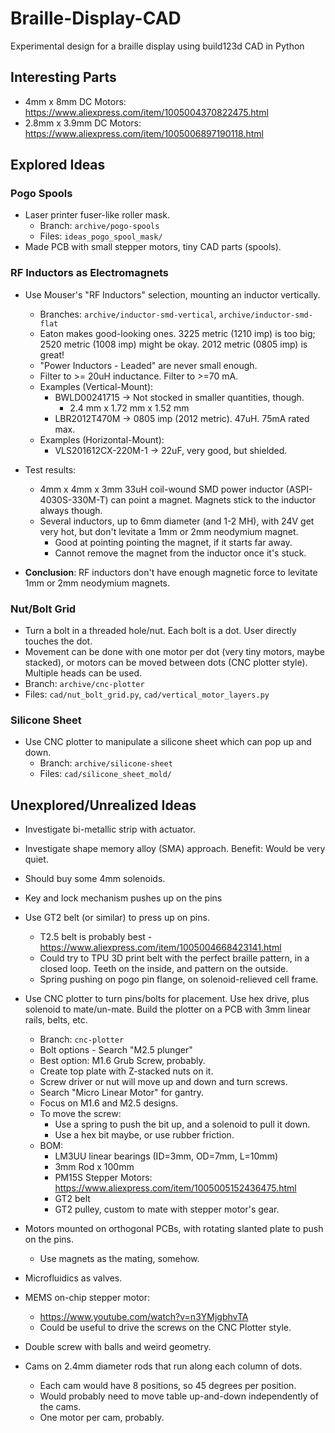 # Braille-Display-CAD

Experimental design for a braille display using build123d CAD in Python

## Interesting Parts

* 4mm x 8mm DC Motors: https://www.aliexpress.com/item/1005004370822475.html
* 2.8mm x 3.9mm DC Motors: https://www.aliexpress.com/item/1005006897190118.html

## Explored Ideas

### Pogo Spools

* Laser printer fuser-like roller mask.
    * Branch: `archive/pogo-spools`
    * Files: `ideas_pogo_spool_mask/`
* Made PCB with small stepper motors, tiny CAD parts (spools).

### RF Inductors as Electromagnets

* Use Mouser's "RF Inductors" selection, mounting an inductor vertically.
    * Branches: `archive/inductor-smd-vertical`, `archive/inductor-smd-flat`
    * Eaton makes good-looking ones. 3225 metric (1210 imp) is too big; 2520 metric (1008 imp) might be okay. 2012 metric (0805 imp) is great!
    * "Power Inductors - Leaded" are never small enough.
    * Filter to >= 20uH inductance. Filter to >=70 mA.
    * Examples (Vertical-Mount):
        * BWLD00241715 -> Not stocked in smaller quantities, though.
            * 2.4 mm x 1.72 mm x 1.52 mm
        * LBR2012T470M -> 0805 imp (2012 metric). 47uH. 75mA rated max.
    * Examples (Horizontal-Mount):
        * VLS201612CX-220M-1 -> 22uF, very good, but shielded.

* Test results:
    * 4mm x 4mm x 3mm 33uH coil-wound SMD power inductor (ASPI-4030S-330M-T) can point a magnet. Magnets stick to the inductor always though.
    * Several inductors, up to 6mm diameter (and 1-2 MH), with 24V get very hot, but don't levitate a 1mm or 2mm neodymium magnet.
        * Good at pointing pointing the magnet, if it starts far away.
        * Cannot remove the magnet from the inductor once it's stuck.

* **Conclusion**: RF inductors don't have enough magnetic force to levitate 1mm or 2mm neodymium magnets.

### Nut/Bolt Grid

* Turn a bolt in a threaded hole/nut. Each bolt is a dot. User directly touches the dot.
* Movement can be done with one motor per dot (very tiny motors, maybe stacked), or motors can be moved between dots (CNC plotter style). Multiple heads can be used.
* Branch: `archive/cnc-plotter`
* Files: `cad/nut_bolt_grid.py`, `cad/vertical_motor_layers.py`


### Silicone Sheet

* Use CNC plotter to manipulate a silicone sheet which can pop up and down.
    * Branch: `archive/silicone-sheet`
    * Files: `cad/silicone_sheet_mold/`

## Unexplored/Unrealized Ideas

* Investigate bi-metallic strip with actuator.
* Investigate shape memory alloy (SMA) approach. Benefit: Would be very quiet.
* Should buy some 4mm solenoids.

* Key and lock mechanism pushes up on the pins

* Use GT2 belt (or similar) to press up on pins.
    * T2.5 belt is probably best - https://www.aliexpress.com/item/1005004668423141.html
    * Could try to TPU 3D print belt with the perfect braille pattern, in a closed loop. Teeth on the inside, and pattern on the outside.
    * Spring pushing on pogo pin flange, on solenoid-relieved cell frame.

* Use CNC plotter to turn pins/bolts for placement. Use hex drive, plus solenoid to mate/un-mate. Build the plotter on a PCB with 3mm linear rails, belts, etc.
    * Branch: `cnc-plotter`
    * Bolt options - Search "M2.5 plunger"
    * Best option: M1.6 Grub Screw, probably.
    * Create top plate with Z-stacked nuts on it.
    * Screw driver or nut will move up and down and turn screws.
    * Search "Micro Linear Motor" for gantry.
    * Focus on M1.6 and M2.5 designs.
    * To move the screw:
        * Use a spring to push the bit up, and a solenoid to pull it down.
        * Use a hex bit maybe, or use rubber friction.
    * BOM:
        * LM3UU linear bearings (ID=3mm, OD=7mm, L=10mm)
        * 3mm Rod x 100mm
        * PM15S Stepper Motors: https://www.aliexpress.com/item/1005005152436475.html
        * GT2 belt
        * GT2 pulley, custom to mate with stepper motor's gear.

* Motors mounted on orthogonal PCBs, with rotating slanted plate to push on the pins.
    * Use magnets as the mating, somehow.

* Microfluidics as valves.

* MEMS on-chip stepper motor:
    * https://www.youtube.com/watch?v=n3YMjgbhvTA
    * Could be useful to drive the screws on the CNC Plotter style.

* Double screw with balls and weird geometry.

* Cams on 2.4mm diameter rods that run along each column of dots.
    * Each cam would have 8 positions, so 45 degrees per position.
    * Would probably need to move table up-and-down independently of the cams.
    * One motor per cam, probably.
    